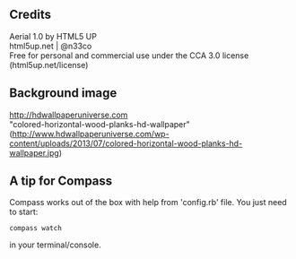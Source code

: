 ## Credits

Aerial 1.0 by HTML5 UP  
html5up.net | @n33co  
Free for personal and commercial use under the CCA 3.0 license (html5up.net/license)


## Background image

http://hdwallpaperuniverse.com  
"colored-horizontal-wood-planks-hd-wallpaper"   (http://www.hdwallpaperuniverse.com/wp-content/uploads/2013/07/colored-horizontal-wood-planks-hd-wallpaper.jpg)


## A tip for Compass

Compass works out of the box with help from 'config.rb' file. You just need to start:
```
compass watch
```
in your terminal/console.
